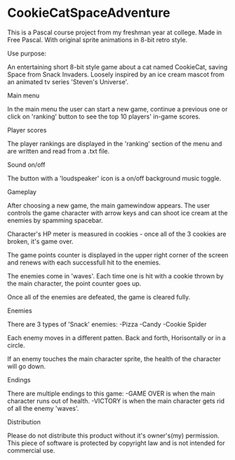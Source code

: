 # CookieCatSpaceAdventure
This is a Pascal course project from my freshman year at college.
Made in Free Pascal. With original sprite animations in 8-bit retro
style.

Use purpose:

An entertaining short 8-bit style game about a cat named CookieCat,
saving Space from Snack Invaders. Loosely inspired by an ice cream mascot
from an animated tv series 'Steven's Universe'.

Main menu

In the main menu the user can start a new game, continue a previous one
or click on 'ranking' button to see the top 10 players' in-game scores.

Player scores

The player rankings are displayed in the 'ranking' section of the menu
and are written and read from a .txt file.

Sound on/off

The button with a 'loudspeaker' icon is a on/off background music toggle.

Gameplay 

After choosing a new game, the main gamewindow appears. The user controls
the game character with arrow keys and can shoot ice cream at the enemies 
by spamming spacebar. 

Character's HP meter is measured in cookies - once all of the 3 cookies are
broken, it's game over.

The game points counter is displayed in the upper right corner of the screen
and renews with each successfull hit to the enemies.

The enemies come in 'waves'. Each time one is hit with a cookie thrown by the
main character, the point counter goes up.

Once all of the enemies are defeated, the game is cleared fully.

Enemies

There are 3 types of 'Snack' enemies:
-Pizza
-Candy
-Cookie Spider

Each enemy moves in a different patten.
Back and forth, Horisontally or in a circle.

If an enemy touches the main character sprite, the health of the character will
go down.

Endings

There are multiple endings to this game:
-GAME OVER is when the main character runs out of health.
-VICTORY is when the main character gets rid of all the enemy 'waves'.

Distribution 

Please do not distribute this product without it's owner's(my) permission. 
This piece of software is protected by copyright law and is not intended for commercial use.

